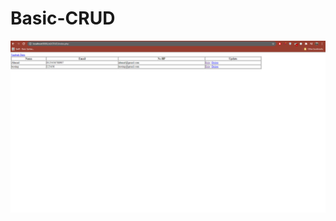 # Basic-CRUD
![alt text](https://github.com/akhmadfaizal/Basic-CRUD/blob/master/screenshot.PNG?raw=true)
